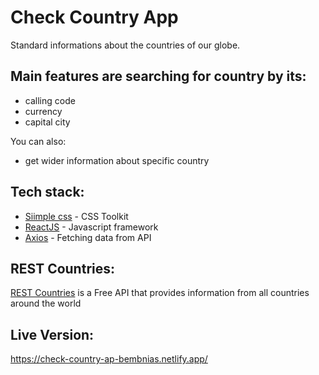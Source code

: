 # Check Country App
Standard informations about the countries of our globe.

## Main features are searching for country by its:
- calling code
- currency
- capital city

You can also:
- get wider information about specific country

## Tech stack:
* [Siimple css](https://docs.siimple.xyz/) - CSS Toolkit
* [ReactJS](https://reactjs.org/) - Javascript framework
* [Axios](https://github.com/axios/axios) - Fetching data from API

## REST Countries:
[REST Countries](https://restcountries.eu/#rest-countries) is a Free API that provides information from all countries around the world

## Live Version:
https://check-country-ap-bembnias.netlify.app/

